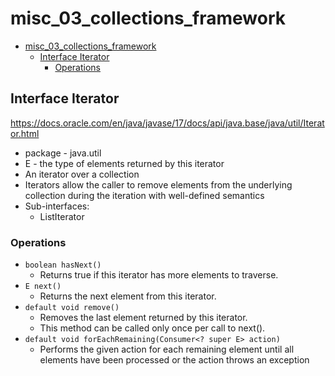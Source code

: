 # misc_03_collections_framework

<!-- TOC -->
* [misc_03_collections_framework](#misc_03_collections_framework)
  * [Interface Iterator<E>](#interface-iteratore)
    * [Operations](#operations)
<!-- TOC --> 

## Interface Iterator<E>
https://docs.oracle.com/en/java/javase/17/docs/api/java.base/java/util/Iterator.html

- package - java.util
- E - the type of elements returned by this iterator
- An iterator over a collection
- Iterators allow the caller to remove elements from the underlying collection during the iteration with well-defined semantics
- Sub-interfaces: 
  -  ListIterator<E>

### Operations
- `boolean hasNext()`
  - Returns true if this iterator has more elements to traverse.
- `E next()`
  - Returns the next element from this iterator.
- `default void remove()`
  - Removes the last element returned by this iterator.
  - This method can be called only once per call to next().
- `default void forEachRemaining(Consumer<? super E> action)`
  - Performs the given action for each remaining element until all elements have been processed or the action throws an exception